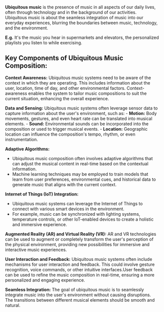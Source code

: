 **Ubiquitous music** is the presence of music in all aspects of our daily lives, often through technology and in the background of our activities. Ubiquitous music is about the seamless integration of music into our everyday experiences, blurring the boundaries between music, technology, and the environment. 

**E.g.** It's the music you hear in supermarkets and elevators, the personalized playlists you listen to while exercising.

## Key Components of Ubiquitous Music Composition:

**Context Awareness:**
Ubiquitous music systems need to be aware of the context in which they are operating. This includes information about the user, location, time of day, and other environmental factors. Context-awareness enables the system to tailor music compositions to suit the current situation, enhancing the overall experience.

**Data and Sensing:**
Ubiquitous music systems often leverage sensor data to capture information about the user's environment, such as:
    - **Motion:** Body movements, gestures, and even heart rate can be translated into musical elements.
    - **Sound:** Environmental sounds can be incorporated into the composition or used to trigger musical events.
    - **Location:** Geographic location can influence the composition's tempo, rhythm, or even instrumentation.

**Adaptive Algorithms:**
-  Ubiquitous music composition often involves adaptive algorithms that can adjust the musical content in real-time based on the contextual information.
- Machine learning techniques may be employed to train models that learn from user preferences, environmental cues, and historical data to generate music that aligns with the current context.

**Internet of Things (IoT) Integration:**
- Ubiquitous music systems can leverage the Internet of Things to connect with various smart devices in the environment.
- For example, music can be synchronized with lighting systems, temperature controls, or other IoT-enabled devices to create a holistic and immersive experience.

**Augmented Reality (AR) and Virtual Reality (VR):**
AR and VR technologies can be used to augment or completely transform the user's perception of the physical environment, providing new possibilities for immersive and interactive music experiences.

**User Interaction and Feedback:**
Ubiquitous music systems often include mechanisms for user interaction and feedback. This could involve gesture recognition, voice commands, or other intuitive interfaces.User feedback can be used to refine the music composition in real-time, ensuring a more personalized and engaging experience.

**Seamless Integration:**
The goal of ubiquitous music is to seamlessly integrate music into the user's environment without causing disruptions. The transitions between different musical elements should be smooth and natural.
